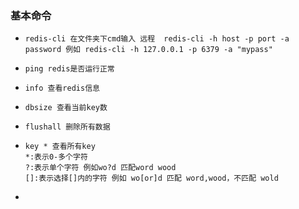 ### 基本命令

- ```
  redis-cli 在文件夹下cmd输入 远程  redis-cli -h host -p port -a password 例如 redis-cli -h 127.0.0.1 -p 6379 -a "mypass"
  ```

- ```
  ping redis是否运行正常
  ```
  
- ```
  info 查看redis信息
  ```

- ```
  dbsize 查看当前key数
  ```

- ```
  flushall 删除所有数据
  ```

- ```
  key * 查看所有key
  *:表示0-多个字符
  ?:表示单个字符 例如wo?d 匹配word wood
  []:表示选择[]内的字符 例如 wo[or]d 匹配 word,wood，不匹配 wold
  ```

- 